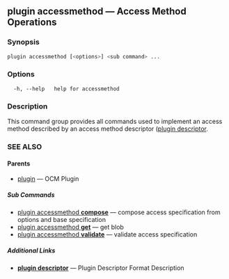 ## plugin accessmethod &mdash; Access Method Operations

### Synopsis

```bash
plugin accessmethod [<options>] <sub command> ...
```

### Options

```text
  -h, --help   help for accessmethod
```

### Description
This command group provides all commands used to implement an access method
described by an access method descriptor ([plugin descriptor](plugin_descriptor.md).
### SEE ALSO

#### Parents

* [plugin](plugin.md)	 &mdash; OCM Plugin


##### Sub Commands

* [plugin accessmethod <b>compose</b>](plugin_accessmethod_compose.md)	 &mdash; compose access specification from options and base specification
* [plugin accessmethod <b>get</b>](plugin_accessmethod_get.md)	 &mdash; get blob
* [plugin accessmethod <b>validate</b>](plugin_accessmethod_validate.md)	 &mdash; validate access specification



##### Additional Links

* [<b>plugin descriptor</b>](plugin_descriptor.md)	 &mdash; Plugin Descriptor Format Description

